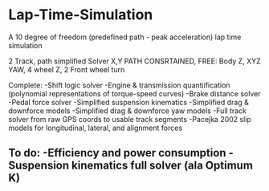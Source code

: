 # Lap-Time-Simulation
A 10 degree of freedom (predefined path - peak acceleration) lap time simulation

2 Track, path simplified Solver 
X,Y PATH CONSRTAINED, 
FREE: Body Z, XYZ YAW, 4 wheel Z, 2 Front wheel turn

Complete:
-Shift logic solver
-Engine & transmission quantiification (polynomial representations of torque-speed curves)
-Brake distance solver
-Pedal force solver
-Simplified suspension kinematics
-Simplified drag & downforce models
-Simplified drag & downforce yaw models
-Full track solver from raw GPS coords to usable track segments
-Pacejka 2002 slip models for longitudinal, lateral, and alignment forces

To do:
-Efficiency and power consumption
-Suspension kinematics full solver (ala Optimum K)
-

